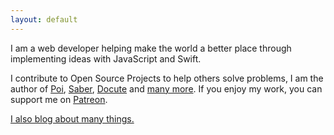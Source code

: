 ```yaml
---
layout: default
---
```


I am a web developer helping make the world a better place through implementing ideas with JavaScript and Swift.

I contribute to Open Source Projects to help others solve problems, I am the author of [Poi](https://poi.js.org), [Saber](https://saber.land), [Docute](https://docute.org) and [many more](https://github.com/egoist). If you enjoy my work, you can support me on [Patreon](https://patreon.com/egoist).

[I also blog about many things.](/blog)
